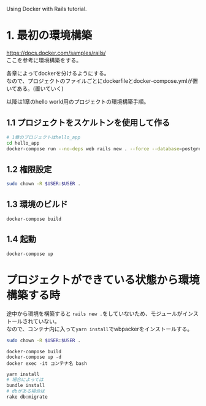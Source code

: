 Using Docker with Rails tutorial.

# 1. 最初の環境構築
https://docs.docker.com/samples/rails/  
ここを参考に環境構築をする。  
  
各章によってdockerを分けるようにする。  
なので、プロジェクトのファイルごとにdockerfileとdocker-compose.ymlが置いてある。(置いていく)  
  
以降は1章のhello world用のプロジェクトの環境構築手順。  
## 1.1 プロジェクトをスケルトンを使用して作る
```sh
# 1章のプロジェクトはhello_app
cd hello_app
docker-compose run --no-deps web rails new . --force --database=postgresql
```
## 1.2 権限設定
```sh
sudo chown -R $USER:$USER .
```
## 1.3 環境のビルド
```
docker-compose build
```
## 1.4 起動
```
docker-compose up
```

# プロジェクトができている状態から環境構築する時
途中から環境を構築すると `rails new .`をしていないため、モジュールがインストールされていない。  
なので、コンテナ内に入って`yarn install`でwbpackerをインストールする。  
```sh
sudo chown -R $USER:$USER .
```
```
docker-compose build
docker-compose up -d
docker exec -it コンテナ名 bash
```
```sh
yarn install
# 場合によっては
bundle install
# dbがある場合は
rake db:migrate
```